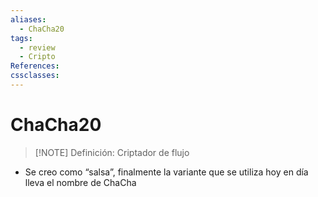 ```yaml
---
aliases:
  - ChaCha20
tags:
  - review
  - Cripto
References: 
cssclasses:
---
```

# ChaCha20

> [!NOTE] Definición:
> Criptador de flujo

+ Se creo como “salsa”, finalmente la variante que se utiliza hoy en día lleva el nombre de ChaCha